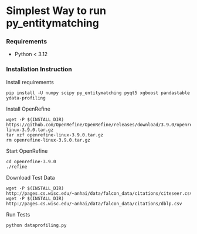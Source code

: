 # Simplest Way to run py_entitymatching
### Requirements
- Python < 3.12

### Installation Instruction

Install requirements
```
pip install -U numpy scipy py_entitymatching pyqt5 xgboost pandastable ydata-profiling
```

Install OpenRefine

```
wget -P $(INSTALL_DIR) https://github.com/OpenRefine/OpenRefine/releases/download/3.9.0/openrefine-linux-3.9.0.tar.gz
tar xzf openrefine-linux-3.9.0.tar.gz
rm openrefine-linux-3.9.0.tar.gz
```

Start OpenRefine
```
cd openrefine-3.9.0
./refine
```

Download Test Data
```
wget -P $(INSTALL_DIR) http://pages.cs.wisc.edu/~anhai/data/falcon_data/citations/citeseer.csv
wget -P $(INSTALL_DIR) http://pages.cs.wisc.edu/~anhai/data/falcon_data/citations/dblp.csv
```
Run Tests
```
python dataprofiling.py
```
